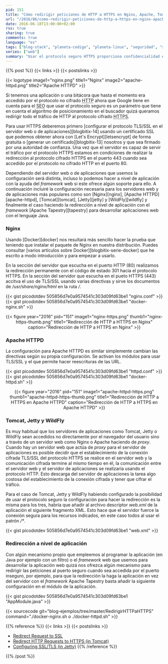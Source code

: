 ```yaml
---
pid: 151
title: "Cómo redirigir peticiones de HTTP a HTTPS en Nginx, Apache, Tomcat, Jetty y WildFly"
url: "/2016/06/como-redirigir-peticiones-de-http-a-https-en-nginx-apache-tomcat-jetty-y-wildfly/"
date: 2016-06-18T13:00:00+02:00
rss: true
sharing: true
comments: true
language: "es"
tags: ["blog-stack", "planeta-codigo", "planeta-linux", "seguridad", "software", "software-libre"]
series: ["web"]
summary: "Usar el protocolo seguro HTTPS proporciona confidencialidad en la comunicación entre el navegador del usuario y el servidor, es una forma de mejorar la seguridad y privacidad. Por ello el buscador de Google lo tiene en cuenta como un parámetro que afecta al SEO siendo mejor usar el protocolo seguro. Sin embargo, el usuario puede estar accediendo por el protocolo no seguro a la página web al poner la dirección en la barra de direcciones o hay enlaces hacia nuestro sitio en otros que hacen uso del protocolo HTTP. Si queremos que nuestro sitio sea accedido únicamente usando el protocolo seguro deberemos hacer una redirección en el servidor."
---
```


{{% post %}}
{{< links >}}
{{< postslinks >}}

{{< logotype image1="nginx.png" title1="Nginx" image2="apache-httpd.png" title2="Apache HTTPD" >}}

Si tenemos una aplicación o una bitácora que hasta el momento era accedido por el protocolo no cifrado <abbr title="Hypertext Transfer Protocol">HTTP</abbr> ahora que Google tiene en cuenta para el <abbr title="Search engine optimization">SEO</abbr> que usar el protocolo seguro es un parámetro que tiene en cuenta el algoritmo de posicionamiento en el buscador quizá queramos redirigir todo el tráfico de HTTP al protocolo cifrado <abbr title="Hypertext Transfer Protocol Secure">HTTPS</abbr>.

Para usar HTTPS deberemos primero [configurar el protocolo TLS/SSL en el servidor web o de aplicaciones][blogbitix-14] usando un certificado SSL que podemos obtener ahora con [Let's Encrypt][letsencrypt] de forma gratuita  o [generar un certificado][blogbitix-13] nosotros y que sea firmado por una autoridad de confianza. Una vez que el servidor es capaz de servir el tráfico por el protocolo HTTPS estamos en condiciones de realizar la redirección al protocolo cifrado HTTPS en el puerto 443 cuando sea accedido por el protocolo no cifrado HTTP en el puerto 80.

Dependiendo del servidor web o de aplicaciones que usemos la configuración será distinta, incluso lo podemos hacer a nivel de aplicación con la ayuda del _framework_ web si este ofrece algún soporte para ello. A continuación incluiré la configuración necesaria para los servidores web y de aplicaciones más populares como son [Nginx][nginx], [Apache HTTPD][apache-httpd], [Tomcat][tomcat], [Jetty][jetty] y [WildFly][wildfly] y finalmente el caso haciendo la redirección a nivel de aplicación con el _framework_ [Apache Tapestry][tapestry] para desarrollar aplicaciones web con el lenguaje Java.

### Nginx
Usando [Docker][docker] nos resultará más sencillo hacer la prueba que teniendo que instalar el paquete de Nginx en nuestra distribución. Puedes consultar [varios artículos sobre Docker][blogbitix-serie-docker] que he escrito a modo introducción y para empezar a usarlo.

En la sección del servidor que escucha en el puerto HTTP (80) realizamos la redirección permanente con el código de estado 301 hacia el protocolo HTTPS. En la sección del servidor que escucha en el pueto HTTPS (443) accitva el uso de TLS/SSL usando varias directivas y sirve los documentos de _/usr/share/nginx/html_ en la ruta _/_.

{{< gist picodotdev 505856d7e0a9574541c303d09fd63be1 "nginx.conf" >}}
{{< gist picodotdev 505856d7e0a9574541c303d09fd63be1 "docker-nginx.sh" >}}

<div class="media" style="text-align: center;">
    {{< figure year="2016" pid="151"
        image1="nginx-https.png" thumb1="nginx-https-thumb.png" title1="Redirección de HTTP a HTTPS en Nginx"
        caption="Redirección de HTTP a HTTPS en Nginx" >}}
</div>

### Apache HTTPD
La configuración para Apache HTTPD es similar simplemente cambian las directivas según su propia configuración. Se activan los módulos para usar TLS/SSL y el que permite hacer reescrituras de las URL.

{{< gist picodotdev 505856d7e0a9574541c303d09fd63be1 "httpd.conf" >}}
{{< gist picodotdev 505856d7e0a9574541c303d09fd63be1 "docker-httpd.sh" >}}

<div class="media" style="text-align: center;">
    {{< figure year="2016" pid="151"
        image1="apache-httpd-https.png" thumb1="apache-httpd-https-thumb.png" title1="Redirección de HTTP a HTTPS en Apache HTTPD"
        caption="Redirección de HTTP a HTTPS en Apache HTTPD" >}}
</div>

### Tomcat, Jetty y WildFly
Es muy habitual que los servidores de aplicaciones como Tomcat, Jetty o WildFly sean accedidos no directamente por el navegador del usuario sino a través de un servidor web como Nginx o Apache haciendo de _proxy_. Cuando hay un servidor web que actúa de _proxy_ para el servidor de aplicaciones es posible decidir que el establecimiento de la conexión cifrada TLS/SSL del protocolo HTTPS se realice en el servidor web y la comunicación cifrada termine al mismo tiempo en él, la comunicación entre el servidor web y el servidor de aplicaciones se realizaría usando el protocolo HTTP. Esto descarga del servidor de aplicaciones la tarea algo costosa del establecimiento de la conexión cifrada y tener que cifrar el tráfico.

Para el caso de Tomcat, Jetty y WildFly habiendo configurado la posibilidad de usar el protocolo seguro la configuración para hacer la redirección es la misma para los tres, habría que añadir al archivo descriptor _web.xml_ de la aplicación el siguiente fragmento XML. Esto hace que el servidor fuerce la conexión segura para los recursos indicados, en este caso todos al usar el patrón _/*_.

{{< gist picodotdev 505856d7e0a9574541c303d09fd63be1 "web.xml" >}}

### Redirección a nivel de aplicación
Con algún mecanismo propio que empleemos al programar la aplicación (en Java por ejemplo con un filtro) o el _framework_ web que usemos para desarrollar la aplicación web quizá nos ofrezca algún mecanismo para redirigir las peticiones al puerto seguro cuando sea accedida por el puerto inseguro, por ejemplo, para que la redirección la haga la aplicación en vez del servidor con el _framework_ Apache Tapestry basta añadir la siguiente configuración en el módulo de la aplicación.

{{< gist picodotdev 505856d7e0a9574541c303d09fd63be1 "AppModule.java" >}}

{{< sourcecode git="blog-ejemplos/tree/master/RedirigirHTTPaHTTPS" command="./docker-nginx.sh o ./docker-httpd.sh" >}}

{{% reference %}}
{{< links >}}
{{< postslinks >}}
* [Redirect Request to SSL](https://wiki.apache.org/httpd/RedirectSSL)
* [Redirect HTTP Requests to HTTPS (in Tomcat)](https://confluence.atlassian.com/stashkb/redirect-http-requests-to-https-333810132.html)
* [Configuring SSL/TLS (in Jetty)](http://www.eclipse.org/jetty/documentation/current/configuring-ssl.html)
{{% /reference %}}

{{% /post %}}
